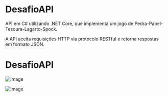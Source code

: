 # DesafioAPI
API em C# utilizando .NET Core, que implementa um jogo de Pedra-Papel-Tesoura-Lagarto-Spock. 

A API aceita requisições HTTP via protocolo RESTful e retorna respostas em formato JSON.


# DesafioAPI


![image](https://user-images.githubusercontent.com/73560418/226088125-eabed11a-2c14-494b-a4f4-cfb61ba84d56.png)


![image](https://user-images.githubusercontent.com/73560418/226088136-16e72c0f-a120-4ab0-931b-691cba627db7.png)
